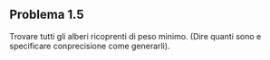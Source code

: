 ## Problema 1.5
Trovare tutti gli alberi ricoprenti di peso minimo. (Dire quanti sono e specificare conprecisione come generarli).